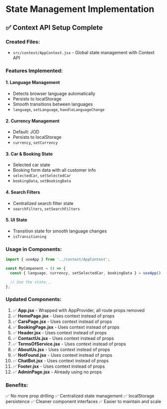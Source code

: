 # State Management Implementation

## ✅ Context API Setup Complete

### Created Files:
- `src/context/AppContext.jsx` - Global state management with Context API

### Features Implemented:

#### 1. **Language Management**
- Detects browser language automatically
- Persists to localStorage
- Smooth transitions between languages
- `language`, `setLanguage`, `handleLanguageChange`

#### 2. **Currency Management**
- Default: JOD
- Persists to localStorage
- `currency`, `setCurrency`

#### 3. **Car & Booking State**
- Selected car state
- Booking form data with all customer info
- `selectedCar`, `setSelectedCar`
- `bookingData`, `setBookingData`

#### 4. **Search Filters**
- Centralized search filter state
- `searchFilters`, `setSearchFilters`

#### 5. **UI State**
- Transition state for smooth language changes
- `isTransitioning`

### Usage in Components:

```jsx
import { useApp } from '../context/AppContext';

const MyComponent = () => {
  const { language, currency, setSelectedCar, bookingData } = useApp();

  // Use the state...
};
```

### Updated Components:
1. ✅ **App.jsx** - Wrapped with AppProvider, all route props removed
2. ✅ **HomePage.jsx** - Uses context instead of props
3. ✅ **CarsPage.jsx** - Uses context instead of props
4. ✅ **BookingPage.jsx** - Uses context instead of props
5. ✅ **Header.jsx** - Uses context instead of props
6. ✅ **ContactUs.jsx** - Uses context instead of props
7. ✅ **TermsOfService.jsx** - Uses context instead of props
8. ✅ **AboutUs.jsx** - Uses context instead of props
9. ✅ **NotFound.jsx** - Uses context instead of props
10. ✅ **ChatBot.jsx** - Uses context instead of props
11. ✅ **Footer.jsx** - Uses context instead of props
12. ✅ **AdminPage.jsx** - Already using no props

### Benefits:
✅ No more prop drilling
✅ Centralized state management
✅ localStorage persistence
✅ Cleaner component interfaces
✅ Easier to maintain and scale
